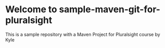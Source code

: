 # Welcome to sample-maven-git-for-pluralsight
This is a sample repository with a Maven Project for Pluralsight course by Kyle
